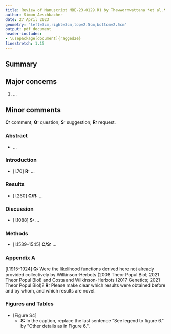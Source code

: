 ```yaml
---
title: Review of Manuscript MBE-23-0129.R1 by Thawwornwattana *et al.* "TODO(Simon): Go on here"
author: Simon Aeschbacher
date: 27 April 2023
geometry: "left=3cm,right=3cm,top=2.5cm,bottom=2.5cm"
output: pdf_document
header-includes: 
- \usepackage[document]{ragged2e}
linestretch: 1.15
---
```


## Summary



## Major concerns

1. ...

## Minor comments
**C:** comment; **Q:** question; **S:** suggestion; **R:** request.

### Abstract
- ...

### Introduction
- [l.70] **R:** ...

### Results
- [l.260] **C/R:** ...

### Discussion
- [l.1088] **S:** ...


### Methods
- [l.1539–1545] **C/S:** ...


### Appendix A
[l.1915–1924] **Q:** Were the likelihood functions derived here not already provided collectively by Wilkinson-Herbots (2008 Theor Popul Biol; 2021 Theor Popul Biol) and Costa and Wilkinson-Herbots (2017 Genetics; 2021 Theor Popul Biol)? **R:** Please make clear which results were obtained before and by whom, and which results are novel.

### Figures and Tables
- [Figure S4]
    - **S:** In the caption, replace the last sentence "See legend to figure 6." by "Other details as in Figure 6.".